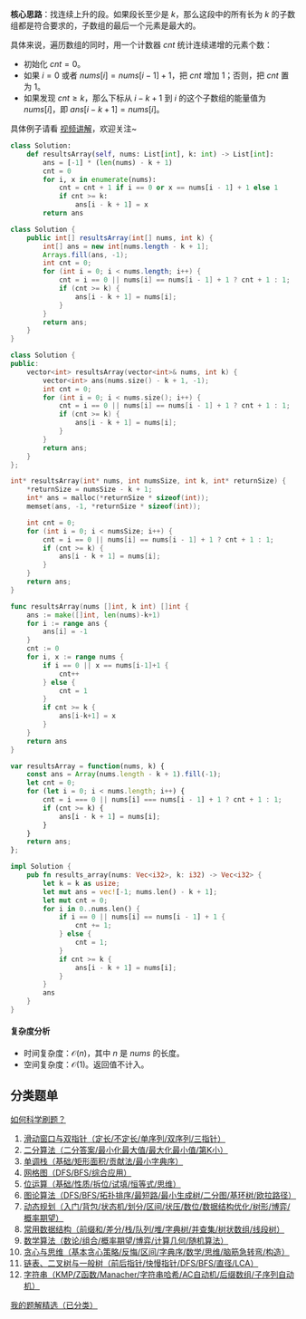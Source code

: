 **核心思路**：找连续上升的段。如果段长至少是 $k$，那么这段中的所有长为 $k$ 的子数组都是符合要求的，子数组的最后一个元素是最大的。

具体来说，遍历数组的同时，用一个计数器 $\textit{cnt}$ 统计连续递增的元素个数：

- 初始化 $\textit{cnt}=0$。
- 如果 $i=0$ 或者 $\textit{nums}[i]= \textit{nums}[i-1]+1$，把 $\textit{cnt}$ 增加 $1$；否则，把 $\textit{cnt}$ 置为 $1$。
- 如果发现 $\textit{cnt}\ge k$，那么下标从 $i-k+1$ 到 $i$ 的这个子数组的能量值为 $\textit{nums}[i]$，即 $\textit{ans}[i-k+1]=\textit{nums}[i]$。

具体例子请看 [视频讲解](https://www.bilibili.com/video/BV1ZH4y1c7GA/)，欢迎关注~

```py [sol-Python3]
class Solution:
    def resultsArray(self, nums: List[int], k: int) -> List[int]:
        ans = [-1] * (len(nums) - k + 1)
        cnt = 0
        for i, x in enumerate(nums):
            cnt = cnt + 1 if i == 0 or x == nums[i - 1] + 1 else 1
            if cnt >= k:
                ans[i - k + 1] = x
        return ans
```

```java [sol-Java]
class Solution {
    public int[] resultsArray(int[] nums, int k) {
        int[] ans = new int[nums.length - k + 1];
        Arrays.fill(ans, -1);
        int cnt = 0;
        for (int i = 0; i < nums.length; i++) {
            cnt = i == 0 || nums[i] == nums[i - 1] + 1 ? cnt + 1 : 1;
            if (cnt >= k) {
                ans[i - k + 1] = nums[i];
            }
        }
        return ans;
    }
}
```

```cpp [sol-C++]
class Solution {
public:
    vector<int> resultsArray(vector<int>& nums, int k) {
        vector<int> ans(nums.size() - k + 1, -1);
        int cnt = 0;
        for (int i = 0; i < nums.size(); i++) {
            cnt = i == 0 || nums[i] == nums[i - 1] + 1 ? cnt + 1 : 1;
            if (cnt >= k) {
                ans[i - k + 1] = nums[i];
            }
        }
        return ans;
    }
};
```

```c [sol-C]
int* resultsArray(int* nums, int numsSize, int k, int* returnSize) {
    *returnSize = numsSize - k + 1;
    int* ans = malloc(*returnSize * sizeof(int));
    memset(ans, -1, *returnSize * sizeof(int));

    int cnt = 0;
    for (int i = 0; i < numsSize; i++) {
        cnt = i == 0 || nums[i] == nums[i - 1] + 1 ? cnt + 1 : 1;
        if (cnt >= k) {
            ans[i - k + 1] = nums[i];
        }
    }
    return ans;
}
```

```go [sol-Go]
func resultsArray(nums []int, k int) []int {
	ans := make([]int, len(nums)-k+1)
	for i := range ans {
		ans[i] = -1
	}
	cnt := 0
	for i, x := range nums {
		if i == 0 || x == nums[i-1]+1 {
			cnt++
		} else {
			cnt = 1
		}
		if cnt >= k {
			ans[i-k+1] = x
		}
	}
	return ans
}
```

```js [sol-JavaScript]
var resultsArray = function(nums, k) {
    const ans = Array(nums.length - k + 1).fill(-1);
    let cnt = 0;
    for (let i = 0; i < nums.length; i++) {
        cnt = i === 0 || nums[i] === nums[i - 1] + 1 ? cnt + 1 : 1;
        if (cnt >= k) {
            ans[i - k + 1] = nums[i];
        }
    }
    return ans;
};
```

```rust [sol-Rust]
impl Solution {
    pub fn results_array(nums: Vec<i32>, k: i32) -> Vec<i32> {
        let k = k as usize;
        let mut ans = vec![-1; nums.len() - k + 1];
        let mut cnt = 0;
        for i in 0..nums.len() {
            if i == 0 || nums[i] == nums[i - 1] + 1 {
                cnt += 1;
            } else {
                cnt = 1;
            }
            if cnt >= k {
                ans[i - k + 1] = nums[i];
            }
        }
        ans
    }
}
```

#### 复杂度分析

- 时间复杂度：$\mathcal{O}(n)$，其中 $n$ 是 $\textit{nums}$ 的长度。
- 空间复杂度：$\mathcal{O}(1)$。返回值不计入。

## 分类题单

[如何科学刷题？](https://leetcode.cn/circle/discuss/RvFUtj/)

1. [滑动窗口与双指针（定长/不定长/单序列/双序列/三指针）](https://leetcode.cn/circle/discuss/0viNMK/)
2. [二分算法（二分答案/最小化最大值/最大化最小值/第K小）](https://leetcode.cn/circle/discuss/SqopEo/)
3. [单调栈（基础/矩形面积/贡献法/最小字典序）](https://leetcode.cn/circle/discuss/9oZFK9/)
4. [网格图（DFS/BFS/综合应用）](https://leetcode.cn/circle/discuss/YiXPXW/)
5. [位运算（基础/性质/拆位/试填/恒等式/思维）](https://leetcode.cn/circle/discuss/dHn9Vk/)
6. [图论算法（DFS/BFS/拓扑排序/最短路/最小生成树/二分图/基环树/欧拉路径）](https://leetcode.cn/circle/discuss/01LUak/)
7. [动态规划（入门/背包/状态机/划分/区间/状压/数位/数据结构优化/树形/博弈/概率期望）](https://leetcode.cn/circle/discuss/tXLS3i/)
8. [常用数据结构（前缀和/差分/栈/队列/堆/字典树/并查集/树状数组/线段树）](https://leetcode.cn/circle/discuss/mOr1u6/)
9. [数学算法（数论/组合/概率期望/博弈/计算几何/随机算法）](https://leetcode.cn/circle/discuss/IYT3ss/)
10. [贪心与思维（基本贪心策略/反悔/区间/字典序/数学/思维/脑筋急转弯/构造）](https://leetcode.cn/circle/discuss/g6KTKL/)
11. [链表、二叉树与一般树（前后指针/快慢指针/DFS/BFS/直径/LCA）](https://leetcode.cn/circle/discuss/K0n2gO/)
12. [字符串（KMP/Z函数/Manacher/字符串哈希/AC自动机/后缀数组/子序列自动机）](https://leetcode.cn/circle/discuss/SJFwQI/)

[我的题解精选（已分类）](https://github.com/EndlessCheng/codeforces-go/blob/master/leetcode/SOLUTIONS.md)
